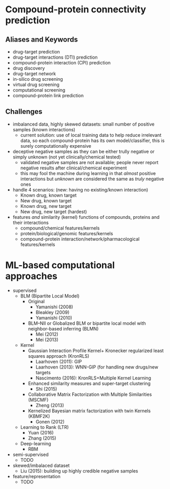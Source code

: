 # Compound-protein connectivity prediction

## Aliases and Keywords
* drug-target prediction
* drug-target interactions (DTI) prediction
* compound-protein interaction (CPI) prediction
* drug discovery
* drug-target network
* in-silico drug screening
* virtual drug screening
* computational screening
* compound-protein link prediction

## Challenges
* imbalanced data, highly skewed datasets: small number of positive samples (known interactions)
    * current solution: use of local training data to help reduce irrelevant data,
      so each compound-protein has its own model/classifier, this is surely computationally expensive
* deceptive negative samples as they can be either trully negative or simply unknown (not yet clinically/chemical tested)
    * validated negative samples are not available;
      people never report negative results after clinical/chemical experiment
    * this may fool the machine during learning in that
      _almost_ positive interactions but _unknown_ are considered the same as _truly_ negative ones
* handle 4 scenarios: (new: having no existing/known interaction)
    * Known drug, known target
    * New drug, known target
    * Known drug, new target
    * New drug, new target (hardest)
* features _and_ similarity (kernel) functions of compounds, proteins and their interactions
    * compound/chemical features/kernels
    * protein/biological/genomic features/kernels
    * compound-protein interaction/network/pharmacological features/kernels

# ML-based computational approaches
* supervised
    * BLM (Bipartite Local Model)
        * Original
            * Yamanishi (2008)
            * Bleakley (2009)
            * Yamanishi (2010)
        * BLM–NII or Globalized BLM or bipartite local model with neighbor-based inferring (BLMN)
            * Mei (2012)
            * Mei (2013)
    * Kernel
        * Gaussian Interaction Profile Kernel+ Kronecker regularized least squares approach (KronRLS)
            * Laarhoven (2011): GIP
            * Laarhoven (2013): WNN-GIP (for handling new drugs/new targets
            * Nascimento (2016): KronRLS+Multiple Kernel Learning
        * Enhanced similarity measures and super-target clustering
            * Shi (2015)
        * Collaborative Matrix Factorization with Multiple Similarities (MSCMF)
            * Zheng (2013)
        * Kernelized Bayesian matrix factorization with twin Kernels (KBMF2K)
            * Gonen (2012)
    * Learning to Rank (LTR)
        * Yuan (2016)
        * Zhang (2015)
    * Deep-learning
        * RBM
* semi-supervised
    * TODO
* skewed/imbalaced dataset
    * Liu (2015):  building up highly credible negative samples
* feature/representation
    * TODO

